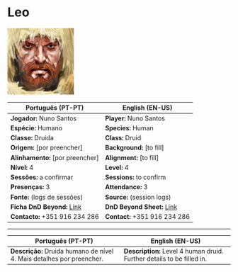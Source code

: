 
# Leo

![Leo](pc_leo.jpeg)

| **Português (PT-PT)** | **English (EN-US)** |
|---|---|
| **Jogador:** Nuno Santos | **Player:** Nuno Santos |
| **Espécie:** Humano | **Species:** Human |
| **Classe:** Druida | **Class:** Druid |
| **Origem:** [por preencher] | **Background:** [to fill] |
| **Alinhamento:** [por preencher] | **Alignment:** [to fill] |
| **Nível:** 4 | **Level:** 4 |
| **Sessões:** a confirmar | **Sessions:** to confirm |
| **Presenças:** 3 | **Attendance:** 3 |
| **Fonte:** (logs de sessões) | **Source:** (session logs) |
| **Ficha DnD Beyond:** [Link](https://www.dndbeyond.com/characters/145620187) | **DnD Beyond Sheet:** [Link](https://www.dndbeyond.com/characters/145620187) |
| **Contacto:** +351 916 234 286 | **Contact:** +351 916 234 286 |

---

| **Português (PT-PT)** | **English (EN-US)** |
|---|---|
| **Descrição:** Druida humano de nível 4. Mais detalhes por preencher. | **Description:** Level 4 human druid. Further details to be filled in. |

